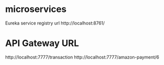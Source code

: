 # microservices
Eureka service registry url
http://localhost:8761/
# API Gateway URL  
http://localhost:7777/transaction 
http://localhost:7777/amazon-payment/6
